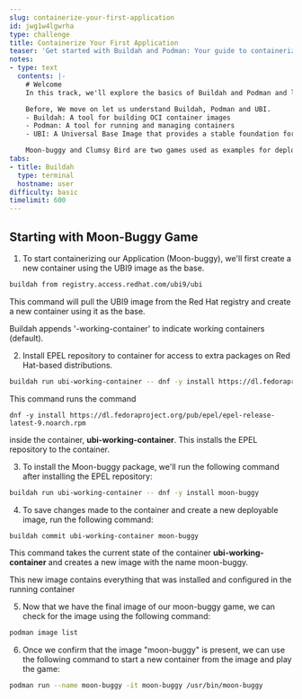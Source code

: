 ```yaml
---
slug: containerize-your-first-application
id: jwg1w4lgwrha
type: challenge
title: Containerize Your First Application
teaser: 'Get started with Buildah and Podman: Your guide to containerizing your applications'
notes:
- type: text
  contents: |-
    # Welcome
    In this track, we'll explore the basics of Buildah and Podman and learn how to use them to build, run, and share container images with examples of deploying two games.

    Before, We move on let us understand Buildah, Podman and UBI.
    - Buildah: A tool for building OCI container images
    - Podman: A tool for running and managing containers
    - UBI: A Universal Base Image that provides a stable foundation for building containerized applications.

    Moon-buggy and Clumsy Bird are two games used as examples for deploying and containerizing applications using Buildah and Podman. Moon-Buggy is a text-based game played in the command line interface (CLI), while Clumsy-Bird is a web-based game.
tabs:
- title: Buildah
  type: terminal
  hostname: user
difficulty: basic
timelimit: 600
---
```

## Starting with Moon-Buggy Game



1. To start containerizing our Application (Moon-buggy), we'll first create a new container using the UBI9 image as the base.

```bash
buildah from registry.access.redhat.com/ubi9/ubi
```

This command will pull the UBI9 image from the Red Hat registry and create a new container using it as the base.

Buildah appends '-working-container' to indicate working containers (default).


2. Install EPEL repository to container for access to extra packages on Red Hat-based distributions.

```bash
buildah run ubi-working-container -- dnf -y install https://dl.fedoraproject.org/pub/epel/epel-release-latest-9.noarch.rpm
```

This command runs the command

``
dnf -y install https://dl.fedoraproject.org/pub/epel/epel-release-latest-9.noarch.rpm
``

inside the container, **ubi-working-container**. This installs the EPEL repository to the container.

3. To install the Moon-buggy package, we'll run the following command after installing the EPEL repository:

```bash
buildah run ubi-working-container -- dnf -y install moon-buggy
```

4. To save changes made to the container and create a new deployable image, run the following command:

```bash
buildah commit ubi-working-container moon-buggy
```

This command takes the current state of the container **ubi-working-container** and creates a new image with the name moon-buggy.

This new image contains everything that was installed and configured in the running container

5. Now that we have the final image of our moon-buggy game, we can check for the image using the following command:

```bash
podman image list
```

6. Once we confirm that the image "moon-buggy" is present, we can use the following command to start a new container from the image and play the game:

```bash
podman run --name moon-buggy -it moon-buggy /usr/bin/moon-buggy
```

